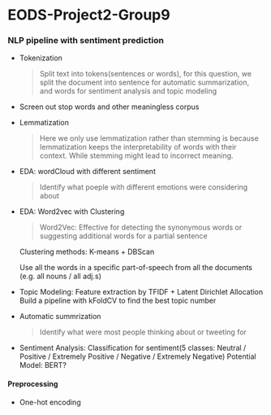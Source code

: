 # EODS-Project2-Group9
 
### NLP pipeline with sentiment prediction
* Tokenization
    > Split text into tokens(sentences or words), for this question, we split the document into sentence for automatic summarization, and words for sentiment analysis and topic modeling
* Screen out stop words and other meaningless corpus
* Lemmatization
    > Here we only use lemmatization rather than stemming is because lemmatization keeps the interpretability of words with their context. While stemming might lead to incorrect meaning. 
* EDA: wordCloud with different sentiment
    > Identify what poeple with different emotions were considering about
* EDA: Word2vec with Clustering
    > Word2Vec: Effective for detecting the synonymous words or suggesting additional words for a partial sentence

    Clustering methods: K-means + DBScan

    Use all the words in a specific part-of-speech from all the documents (e.g. all nouns / all adj.s)
* Topic Modeling: Feature extraction by TFIDF + Latent Dirichlet Allocation
    Build a pipeline with kFoldCV to find the best topic number
* Automatic summrization
    > Identify what were most people thinking about or tweeting for
* Sentiment Analysis: Classification for sentiment(5 classes: Neutral / Positive / Extremely Positive / Negative / Extremely Negative)
    Potential Model: BERT?

#### Preprocessing
* One-hot encoding
